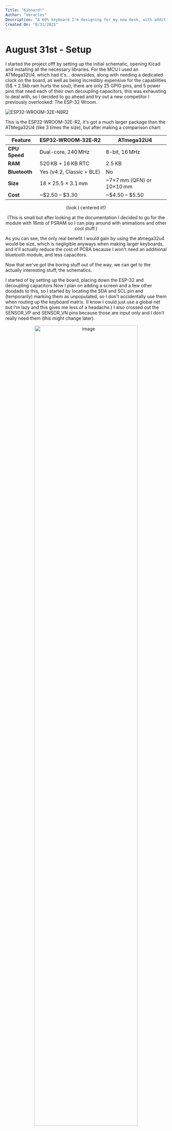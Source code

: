 ```yaml
---
Title: "Kiboard!"
Author: "Veracles"
Description: "A 60% keyboard I'm designing for my new desk, with additional features such as a screen and a maximalist aesthetic"
Created On: "8/31/2025"
---
```


# August 31st - Setup

I started the project offf by setting up the initial schematic, opening Kicad and installing all the necessary libraries. For the MCU I used an ATMega32U4, which had it's... downsides, along with needing a dedicated clock on the board, as well as being incredibly expensive for the capabilities (5$ + 2.5kb ram hurts the soul), there are only 25 GPIO pins, and 5 power pins that need each of their own decoupling capacitors, this was exhausting to deal with, so I decided to go ahead and try out a new competitor I previously overlooked: The ESP-32 Wroom. 

![ESP32-WROOM-32E-N8R2](https://github.com/user-attachments/assets/d6b174e6-c8da-4ba3-853f-b7365afb59ae)

This is the ESP32-WROOM-32E-R2, it's got a much larger package than the ATMega32U4 (like 3 times the size), but after making a comparison chart:

<div align="center">
  
  
| Feature       | ESP32‑WROOM‑32E‑R2               | ATmega32U4                    |
|--------------|----------------------------------|-------------------------------|
| **CPU Speed** | Dual-core, 240 MHz               | 8-bit, 16 MHz                 |
| **RAM**       | 520 KB + 16 KB RTC               | 2.5 KB                        |
| **Bluetooth** | Yes (v4.2, Classic + BLE)        | No                            |
| **Size**      | 18 × 25.5 × 3.1 mm               | ~7×7 mm (QFN) or 10×10 mm     |
| **Cost**      | ~$2.50 – $3.30                   | ~$4.50 – $5.50                |

(look I centered it!)

(This is small but after looking at the documentation I decided to go for the module with 16mb of PSRAM so I can play around with animations and other cool stuff.)
</div>

As you can see, the only real benefit I would gain by using the atmega32u4 would be size, which is negligible anyways when making larger keyboards, and it'll actually reduce the cost of PCBA because I won't need an additional bluetooth module, and less capacitors.

Now that we've got the boring stuff out of the way, we can get to the actually interesting stuff, the schematics.

I started of by setting up the board, placing down the ESP-32 and decoupling capacitors Now I plan on adding a screen and a few other doodads to this, so I started by locating the SDA and SCL pin and (temporarily) marking them as unpopulated, so I don't accidentally use them when routing up the keyboard matrix. (I know I could just use a global net but I'm lazy and this gives me less of a headache.) I also crossed out the SENSOR_VP and SENSOR_VN pins because those are input only and I don't really need them (this might change later).

<div align="center">
<img width="1920" height="1080" alt="image" src="https://github.com/user-attachments/assets/e0a40c1c-8720-46a3-a4e8-18171417c760" style="width:80%; height:auto;"/>
</div>
...





(Ok I'm gonna be so real here I got distracted and spent an hour and a half trying to find a component for the screen, and I ended up settling on the ST 7789, the one problem being I don't have a schematic for the exact model JLPCB supports assembling, so I instead am going to be adding it when I export it to EasyEDA later. )




...



Now, back to the original design, we have a small problem, that being that the ESP-32 WROOM 32E doesn't natively support USB connectivity, so I'll be swapping over to using the ESP-32-S3-WROOM-2, which has more GPIO, USB support, and up to 32mb of flash and 16mb of SRAM. Now, you might be asking why I didn't go for this in the original design, and well, I didn't know it existed, so we're doing this instead.

<div align="center">
<img width="1920" height="1080" alt="image" src="https://github.com/user-attachments/assets/2696cbcd-4b25-419d-90f1-19f86344019e" style="width:80%; height:auto;"/>
</div>

This is the new design, the schematic is also better, you can see that the designer actually labelled the pins with their alt functions, it's not a huge thing but I like the thought put into it. I also put the USB receptacle on it, I'm using a basic SMD connector for simplicity's sake, they're also slightly easier to wire up than the THT design.

<div align="center">
<img width="1920" height="1080" alt="image" src="https://github.com/user-attachments/assets/78e5e3b2-1766-4d09-93be-44f66375184f" style="width:80%; height:auto;"/>
</div>

Focusing on the USB receptacle real quick, the resistors connected to CC1 and 2 are 5.1k, enabling power reception and allowing reversible input for the plug itself. SBU1 and SBU2 are unecessary for the USB 2.0 speeds we'll be using for this, so we can just leave those disconnected for this. 

Now for the switches themselves.





